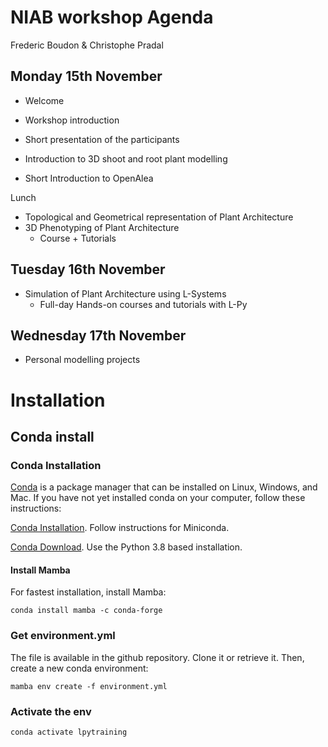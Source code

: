 # NIAB workshop Agenda

Frederic Boudon & Christophe Pradal
## Monday 15th November

 - Welcome
 - Workshop introduction
 - Short presentation of the participants

 - Introduction to 3D shoot and root plant modelling
 - Short Introduction to OpenAlea

Lunch

 - Topological and Geometrical representation of Plant Architecture
 - 3D Phenotyping of Plant Architecture
    - Course + Tutorials

## Tuesday 16th November

 - Simulation of Plant Architecture using L-Systems 
    - Full-day Hands-on courses and tutorials with L-Py

## Wednesday 17th November

 - Personal modelling projects 

# Installation

## Conda install

### Conda Installation

[Conda](https://docs.conda.io) is a package manager that can be installed on Linux, Windows, and Mac.
If you have not yet installed conda on your computer, follow these instructions:

[Conda Installation](https://conda.io/projects/conda/en/latest/user-guide/install/index.html). Follow instructions for Miniconda.

[Conda Download](https://docs.conda.io/en/latest/miniconda.html). Use the Python 3.8 based installation.

#### Install Mamba

For fastest installation, install Mamba:

    conda install mamba -c conda-forge

### Get environment.yml

The file is available in the github repository. Clone it or retrieve it.
Then, create a new conda environment:

    mamba env create -f environment.yml

### Activate the env

    conda activate lpytraining

